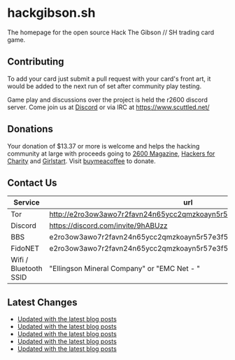# hackgibson.sh
The homepage for the open source Hack The Gibson // SH trading card game.


## Contributing

To add your card just submit a pull request with your card's front art, it would be added to the next run of set after community play testing.

Game play and discussions over the project is held the r2600 discord server. Come join us at [Discord](https://discord.com/invite/9hABUzz) or via IRC at https://www.scuttled.net/


## Donations

Your donation of $13.37 or more is welcome and helps the hacking community at large with proceeds going to [2600 Magazine](https://2600.com/), [Hackers for Charity](https://hackersforcharity.org) and [Girlstart](https://girlstart.org).  Visit [buymeacoffee](https://www.buymeacoffee.com/hackgibson.sh) to donate.


## Contact Us

Service | url
-|-
Tor | http://e2ro3ow3awo7r2favn24n65ycc2qmzkoayn5r57e3f56nvjwdcgg32ad.onion
Discord | https://discord.com/invite/9hABUzz
BBS | e2ro3ow3awo7r2favn24n65ycc2qmzkoayn5r57e3f56nvjwdcgg32ad.onion:23
FidoNET | e2ro3ow3awo7r2favn24n65ycc2qmzkoayn5r57e3f56nvjwdcgg32ad.onion:24554
Wifi / Bluetooth SSID | "Ellingson Mineral Company" or "EMC Net - <fidonet address>"

## Latest Changes
<!-- BLOG-POST-LIST:START -->
- [Updated with the latest blog posts](https://github.com/DFW2600/hackgibson.sh/commit/aee336adeedce0e9ba5818ba902e47ee1c090d3f)
- [Updated with the latest blog posts](https://github.com/DFW2600/hackgibson.sh/commit/0c5d044a6d1d538c89d3ea520f043082b3be0fc5)
- [Updated with the latest blog posts](https://github.com/DFW2600/hackgibson.sh/commit/b5033a931af28f68797e8d4c0540bc4145e92113)
- [Updated with the latest blog posts](https://github.com/DFW2600/hackgibson.sh/commit/79a4f30a506f6b352fd56fdccc676df005af54c9)
- [Updated with the latest blog posts](https://github.com/DFW2600/hackgibson.sh/commit/07a5b86730441be5546633524b74dd1aa8a79193)
<!-- BLOG-POST-LIST:END -->
